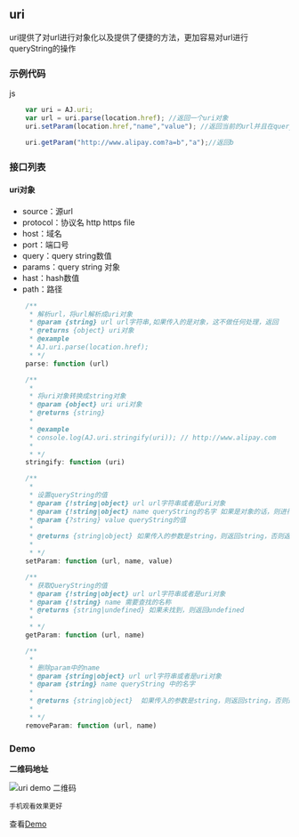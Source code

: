 ## uri
uri提供了对url进行对象化以及提供了便捷的方法，更加容易对url进行queryString的操作


### 示例代码
js
```javascript
	var uri = AJ.uri;
	var url = uri.parse(location.href); //返回一个uri对象
	uri.setParam(location.href,"name","value"); //返回当前的url并且在queryString上加上name=value的值

	uri.getParam("http://www.alipay.com?a=b","a");//返回b
```

### 接口列表
#### uri对象
 * source：源url
 * protocol：协议名 http https file
 * host：域名
 * port：端口号
 * query：query string数值
 * params：query string 对象
 * hast：hash数值
 * path：路径

```javascript
	/**
	 * 解析url，将url解析成uri对象
	 * @param {string} url url字符串,如果传入的是对象，这不做任何处理，返回
	 * @returns {object} uri对象
	 * @example
	 * AJ.uri.parse(location.href);
	 * */
	parse: function (url)

	/**
	 *
	 * 将uri对象转换成string对象
	 * @param {object} uri uri对象
	 * @returns {string}
	 *
	 * @example
	 * console.log(AJ.uri.stringify(uri)); // http://www.alipay.com
	 *
	 * */
	stringify: function (uri)

	/**
	 *
	 * 设置queryString的值
	 * @param {!string|object} url url字符串或者是uri对象
	 * @param {!string|object} name queryString的名字 如果是对象的话，则进行批量设置
	 * @param {?string} value queryString的值
	 *
	 * @returns {string|object} 如果传入的参数是string，则返回string，否则返回uri对象
	 *
	 * */
	setParam: function (url, name, value)

	/**
	 * 获取QueryString的值
	 * @param {!string|object} url url字符串或者是uri对象
	 * @param {!string} name 需要查找的名称
	 * @returns {string|undefined} 如果未找到，则返回undefined
	 *
	 * */
	getParam: function (url, name)

	/**
	 *
	 * 删除param中的name
	 * @param {string|object} url url字符串或者是uri对象
	 * @param {string} name queryString 中的名字
	 *
	 * @returns {string|object}  如果传入的参数是string，则返回string，否则返回uri对象
	 *
	 * */
	removeParam: function (url, name)

```

### Demo
**二维码地址**

![uri demo 二维码](https://i.alipayobjects.com/i/ecmng/png/201407/30M4zmFqUZ.png)

`手机观看效果更好`

查看[Demo](../examples/uri.html)